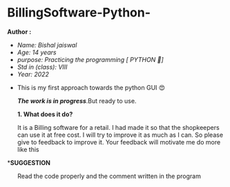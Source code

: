 # BillingSoftware-Python-

<b> Author : </b>
<i>
* Name: Bishal jaiswal
* Age: 14 years
* purpose: Practicing the programming [ PYTHON 🐍]
* Std in (class): VIII
* Year: 2022
</i>

* This is my first approach towards the python GUI
:heart_eyes:
<ul>
<b><i>The work is in progress</i></b>.But ready to use.
</ul>
<ul>
<b>1. What does it do?</b>
</ul>
<ul>
  It is a Billing software for a retail. I had made it so that the shopkeepers can use it at free cost.
  I will try to improve it as much as I can. So please give to feedback to improve it.
  Your feedback will motivate me do more like this
</ul>

 *<b>SUGGESTION</b>
  </ul>
  <ul>
  Read the code properly and the comment written in the program
  </ul>
